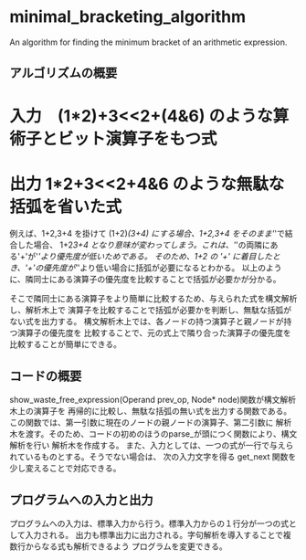 # minimal_bracketing_algorithm
An algorithm for finding the minimum bracket of an arithmetic expression.

## アルゴリズムの概要
 
# 入力　(1*2)+3<<2+(4&6) のような算術子とビット演算子をもつ式
 
# 出力  1*2+3<<2+4&6 のような無駄な括弧を省いた式

 例えば、1+2,3+4 を掛けて (1+2)*(3+4) にする場合、1+2,3+4 をそのまま'*'で結合した場合、
 1+2*3+4 となり意味が変わってしまう。これは、'*'の両隣にある'+'が'*'より優先度が低いためである。
 そのため、1+2 の '+' に着目したとき、'+'の優先度が'*'より低い場合に括弧が必要になるとわかる。
 以上のように、隣同士にある演算子の優先度を比較することで括弧が必要かが分かる。
 
 そこで隣同士にある演算子をより簡単に比較するため、与えられた式を構文解析し、解析木上で
 演算子を比較することで括弧が必要かを判断し、無駄な括弧がない式を出力する。
 構文解析木上では、各ノードの持つ演算子と親ノードが持つ演算子の優先度を
 比較することで、元の式上で隣り合った演算子の優先度を比較することが簡単にできる。


## コードの概要
 show_waste_free_expression(Operand prev_op, Node* node)関数が構文解析木上の演算子を
 再帰的に比較し、無駄な括弧の無い式を出力する関数である。
 この関数では、第一引数に現在のノードの親ノードの演算子、第二引数に
 解析木を渡す。そのため、コードの初めのほうのparse_が頭につく関数により、構文解析を行い
 解析木を作成する。
 また、入力としては、一つの式が一行で与えられているものとする。そうでない場合は、
 次の入力文字を得る get_next 関数を少し変えることで対応できる。
 
## プログラムへの入力と出力
 プログラムへの入力は、標準入力から行う。標準入力からの１行分が一つの式として入力される。
 出力も標準出力に出力される。字句解析を導入することで複数行からなる式も解析できるよう
 プログラムを変更できる。

